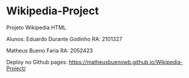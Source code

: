 # Wikipedia-Project
Projeto Wikipedia HTML

Alunos:
Eduardo Durante Godinho RA: 2101327

Matheus Bueno Faria RA: 2052423

Deploy no Github pages: https://matheusbuenowb.github.io/Wikipedia-Project/
